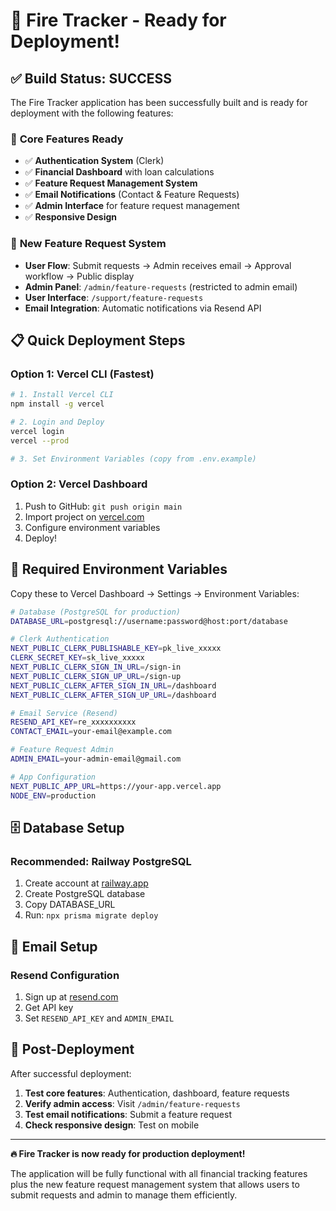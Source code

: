 # 🚀 Fire Tracker - Ready for Deployment!

## ✅ Build Status: SUCCESS

The Fire Tracker application has been successfully built and is ready for deployment with the following features:

### 🎯 **Core Features Ready**
- ✅ **Authentication System** (Clerk)
- ✅ **Financial Dashboard** with loan calculations  
- ✅ **Feature Request Management System** 
- ✅ **Email Notifications** (Contact & Feature Requests)
- ✅ **Admin Interface** for feature request management
- ✅ **Responsive Design**

### 🚀 **New Feature Request System**
- **User Flow**: Submit requests → Admin receives email → Approval workflow → Public display
- **Admin Panel**: `/admin/feature-requests` (restricted to admin email)
- **User Interface**: `/support/feature-requests`
- **Email Integration**: Automatic notifications via Resend API

## 📋 **Quick Deployment Steps**

### Option 1: Vercel CLI (Fastest)
```bash
# 1. Install Vercel CLI
npm install -g vercel

# 2. Login and Deploy
vercel login
vercel --prod

# 3. Set Environment Variables (copy from .env.example)
```

### Option 2: Vercel Dashboard
1. Push to GitHub: `git push origin main`  
2. Import project on [vercel.com](https://vercel.com)
3. Configure environment variables
4. Deploy!

## 🔧 **Required Environment Variables**

Copy these to Vercel Dashboard → Settings → Environment Variables:

```bash
# Database (PostgreSQL for production)
DATABASE_URL=postgresql://username:password@host:port/database

# Clerk Authentication
NEXT_PUBLIC_CLERK_PUBLISHABLE_KEY=pk_live_xxxxx
CLERK_SECRET_KEY=sk_live_xxxxx
NEXT_PUBLIC_CLERK_SIGN_IN_URL=/sign-in
NEXT_PUBLIC_CLERK_SIGN_UP_URL=/sign-up
NEXT_PUBLIC_CLERK_AFTER_SIGN_IN_URL=/dashboard
NEXT_PUBLIC_CLERK_AFTER_SIGN_UP_URL=/dashboard

# Email Service (Resend)
RESEND_API_KEY=re_xxxxxxxxxx
CONTACT_EMAIL=your-email@example.com

# Feature Request Admin
ADMIN_EMAIL=your-admin-email@gmail.com

# App Configuration
NEXT_PUBLIC_APP_URL=https://your-app.vercel.app
NODE_ENV=production
```

## 🗄️ **Database Setup**

### Recommended: Railway PostgreSQL
1. Create account at [railway.app](https://railway.app)
2. Create PostgreSQL database
3. Copy DATABASE_URL
4. Run: `npx prisma migrate deploy`

## 📧 **Email Setup**

### Resend Configuration
1. Sign up at [resend.com](https://resend.com)
2. Get API key
3. Set `RESEND_API_KEY` and `ADMIN_EMAIL`

## 🎉 **Post-Deployment**

After successful deployment:
1. **Test core features**: Authentication, dashboard, feature requests
2. **Verify admin access**: Visit `/admin/feature-requests`
3. **Test email notifications**: Submit a feature request
4. **Check responsive design**: Test on mobile

---

**🔥 Fire Tracker is now ready for production deployment!**

The application will be fully functional with all financial tracking features plus the new feature request management system that allows users to submit requests and admin to manage them efficiently.